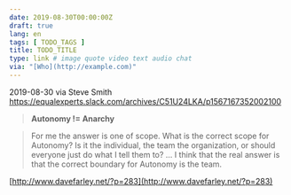 ```yaml
---
date: 2019-08-30T00:00:00Z
draft: true
lang: en
tags: [ TODO_TAGS ]
title: TODO_TITLE
type: link # image quote video text audio chat
via: "[Who](http://example.com)"
---
```



2019-08-30 via Steve Smith
https://equalexperts.slack.com/archives/C51U24LKA/p1567167352002100 

> **Autonomy != Anarchy**

> For me the answer is one of scope. What is the correct scope for Autonomy? Is it the individual, the team the organization, or should everyone just do what I tell them to? … I think that the real answer is that the correct boundary for Autonomy is the team.

[http://www.davefarley.net/?p=283](http://www.davefarley.net/?p=283)

